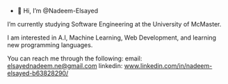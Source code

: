 - 👋 Hi, I’m @Nadeem-Elsayed

I’m currently studying Software Engineering at the University of McMaster.

I am interested in A.I, Machine Learning, Web Development, and learning new programming languages.

You can reach me through the following:
email: elsayednadeem.ne@gmail.com
linkedin: www.linkedin.com/in/nadeem-elsayed-b63828290/

